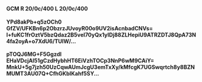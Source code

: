 #### GCM R 20/0c/400 L 20/0c/400
**YPd8akPb+q5zOCh0**<br/>**GfZV/UFKBn6p2ObzrzJUvoyR00o9UV2isAcnbadCNVs=**<br/>**l+fuKC1frOztV5bzQdaz2B5veI70yQx1yIDj88ZLHepiU9ATRZDTJ8QpA73N4fa2oyA+o7XdU6/TUIW/...**<br/><br/>
**pTOQJ6MG+F5GgzdI**<br/>**EHaVDcjAl51gCzdHybhHT6EiVzhTOCp3NnP6wM9CAiY=**<br/>**MnkU+5g7jzh50UzCqwAUmJcgU3emTxXy/kMfcgK7UGSwqrtch8y8BZNMUMT3AU07Q+CfhGKbIKahf5SY...**